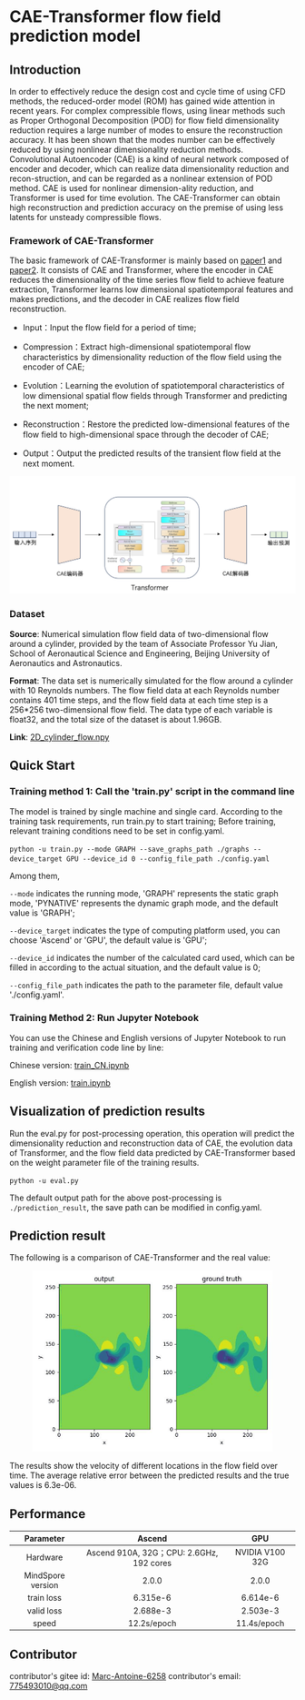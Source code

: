 # CAE-Transformer flow field prediction model

## Introduction

In order to effectively reduce the design cost and cycle time of using CFD methods, the reduced-order model (ROM) has gained wide attention in recent years. For complex compressible flows, using linear methods such as Proper Orthogonal Decomposition (POD) for flow field dimensionality reduction requires a large number of modes to ensure the reconstruction accuracy. It has been shown that the modes number can be effectively reduced by using nonlinear dimensionality reduction methods. Convolutional Autoencoder (CAE) is a kind of neural network composed of encoder and decoder, which can realize data dimensionality reduction and recon-struction, and can be regarded as a nonlinear extension of POD method. CAE is used for nonlinear dimension-ality reduction, and Transformer is used for time evolution. The CAE-Transformer can obtain high reconstruction and prediction accuracy on the premise of using less latents for unsteady compressible flows.

### Framework of CAE-Transformer

The basic framework of CAE-Transformer is mainly based on [paper1](https://doi.org/10.13700/j.bh.1001-5965.2022.0085) and [paper2](https://doi.org/10.1609/aaai.v35i12.17325). It consists of CAE and Transformer, where the encoder in CAE reduces the dimensionality of the time series flow field to achieve feature extraction, Transformer learns low dimensional spatiotemporal features and makes predictions, and the decoder in CAE realizes flow field reconstruction.

+ Input：Input the flow field for a period of time;

+ Compression：Extract high-dimensional spatiotemporal flow characteristics by dimensionality reduction of the flow field using the encoder of CAE;

+ Evolution：Learning the evolution of spatiotemporal characteristics of low dimensional spatial flow fields through Transformer and predicting the next moment;

+ Reconstruction：Restore the predicted low-dimensional features of the flow field to high-dimensional space through the decoder of CAE;

+ Output：Output the predicted results of the transient flow field at the next moment.

![CAE-Transformer.png](./images/cae_transformer_structure.png)

### Dataset

**Source**: Numerical simulation flow field data of two-dimensional flow around a cylinder, provided by the team of Associate Professor Yu Jian, School of Aeronautical Science and Engineering, Beijing University of Aeronautics and Astronautics.

**Format**: The data set is numerically simulated for the flow around a cylinder with 10 Reynolds numbers. The flow field data at each Reynolds number contains 401 time steps, and the flow field data at each time step is a 256*256 two-dimensional flow field. The data type of each variable is float32, and the total size of the dataset is about 1.96GB.

**Link**: [2D_cylinder_flow.npy](https://download.mindspore.cn/mindscience/mindflow/dataset/applications/data_driven/cae-transformer/2D_cylinder_flow.npy)

## Quick Start

### Training method 1: Call the 'train.py' script in the command line

The model is trained by single machine and single card. According to the training task requirements, run train.py to start training; Before training, relevant training conditions need to be set in config.yaml.

`python -u train.py --mode GRAPH --save_graphs_path ./graphs --device_target GPU --device_id 0 --config_file_path ./config.yaml`

Among them,

`--mode` indicates the running mode, 'GRAPH' represents the static graph mode, 'PYNATIVE' represents the dynamic graph mode, and the default value is 'GRAPH';

`--device_target` indicates the type of computing platform used, you can choose 'Ascend' or 'GPU', the default value is 'GPU';

`--device_id` indicates the number of the calculated card used, which can be filled in according to the actual situation, and the default value is 0;

`--config_file_path` indicates the path to the parameter file, default value './config.yaml'.

### Training Method 2: Run Jupyter Notebook

You can use the Chinese and English versions of Jupyter Notebook to run training and verification code line by line:

Chinese version: [train_CN.ipynb](./cae_transformer_CN.ipynb)

English version: [train.ipynb](./cae_transformer.ipynb)

## Visualization of prediction results

Run the eval.py for post-processing operation, this operation will predict the dimensionality reduction and reconstruction data of CAE, the evolution data of Transformer, and the flow field data predicted by CAE-Transformer based on the weight parameter file of the training results.

`python -u eval.py`

The default output path for the above post-processing is `./prediction_result`, the save path can be modified in config.yaml.

## Prediction result

The following is a comparison of CAE-Transformer and the real value:

<figure class="harf">
    <img src="./images/prediction_result.gif" title="prediction result" width="500"/>
</figure>

The results show the velocity of different locations in the flow field over time. The average relative error between the predicted results and the true values is 6.3e-06.

## Performance

|        Parameter         |        Ascend               |    GPU       |
|:----------------------:|:--------------------------:|:---------------:|
|     Hardware         |     Ascend 910A, 32G；CPU: 2.6GHz, 192 cores      |      NVIDIA V100 32G       |
|     MindSpore version   |        2.0.0             |      2.0.0       |
|        train loss      |        6.315e-6               |       6.614e-6       |
|        valid loss      |        2.688e-3               |       2.503e-3    |
|        speed          |     12.2s/epoch        |    11.4s/epoch  |

## Contributor

contributor's gitee id: [Marc-Antoine-6258](https://gitee.com/Marc-Antoine-6258)
contributor's email: 775493010@qq.com
